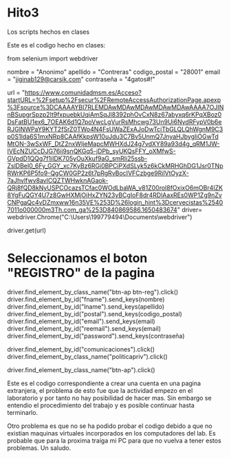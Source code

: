 # Hito3
Los scripts hechos en clases

Este es el codigo hecho en clases:

from selenium import webdriver

nombre = "Anonimo"
apellido = "Contreras"
codigo_postal = "28001"
email = "jiginab129@carsik.com"
contraseña = "4gatos#!"

url = "https://www.comunidadmsm.es/Acceso?startURL=%2Fsetup%2Fsecur%2FRemoteAccessAuthorizationPage.apexp%3Fsource%3DCAAAAYBI7RLEMDAwMDAwMDAwMDAwMDAwAAAA7OJINnBSupgrSpzp2lt9fxpuebkUqiAmSqJl8392phOvCxN8z67abyxq6rKPqXBoz0DsFatBU1ex6_7OEAK6d1Q7poVwcLgVurRsMhcwg73Un9Ui6NydRFypV0b6eRJGlNWPaY9KYT2fSrZ0TWo4N4FsUWaZExAJoDwTciTbGLQLQhWgnM9C3p0S1Ida6S1mxNRp8CAAfKkpsW10uJdu3C7Bv5UnmQ7JnyaHJbygIiOGwTdMtON-3wSxWF_DtZ2nxWIjeMapcMWHXdJ24g7vdXY89a93d4g_qRM1JW-IVEcNZUCcDJG76ij9snQKGq5-jDPb_syUKQsFFY_oXMfwS-GVpdD1QQg7f1iIDK705yOuXkuf9aG_smRli25ssb-ZslDBeI0_6Fy_GGY_xc7KyBz6RGi0BPCiPXdSLyk5z6kCkMRHGhDG1Jsr0TNpRWrKP6P5fo9-QgCW0GP2z6t7pRgRvBocIVFCzbge9RilVtOyzX-7aJhvlfwv8avlCQZTWHwknAGaok-QRj8fQD8kNyUSPCOcazsTCfac0WOdLbaWA_v81Z00rol8fOxixO6mOBr4IZK8YgFuQGY4U7z8GwHXMjOiHxZYN23yBCgIoF8dr4RDlAaxREs0WP1Zg9nZvCNPgaQc4vDZmxww16n35VE%253D%26login_hint%3Dcervecistas%25407011o000000m3Th.com_ga%253D840869586.1650483674"
driver= webdriver.Chrome("C:\Users\199779494\Documents\webdriver")

driver.get(url)

# Seleccionamos el boton "REGISTRO" de la pagina
driver.find_element_by_class_name("btn-ap btn-reg").click()
driver.find_element_by_id("fname").send_keys(nombre)
driver.find_element_by_id("lname").send_keys(apellido)
driver.find_element_by_id("postal").send_keys(codigo_postal)
driver.find_element_by_id("email").send_keys(email)
driver.find_element_by_id("reemail").send_keys(email)
driver.find_element_by_id("password").send_keys(contraseña)

driver.find_element_by_id("comunicaciones").click()
driver.find_element_by_class_name("politicapriv").click()

driver.find_element_by_class_name("btn-ap").click()


Este es el codigo correspondiente a crear una cuenta en una pagina extranjera, el problema de esto fue que la actividad empezo en el laboratorio y por tanto no hay posibilidad de hacer mas. Sin embargo se entendio el procedimiento del trabajo y es posible continuar hasta terminarlo.

Otro problema es que no se ha podido probar el codigo debido a que no existian maquinas virtuales incorporados en los computadores del lab. Es probable que para la proxima traiga mi PC para que no vuelva a tener estos problemas. Un saludo.


